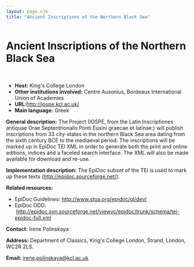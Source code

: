 ```yaml
---
layout: page.njk
title: "Ancient Inscriptions of the Northern Black Sea"
---
```

# Ancient Inscriptions of the Northern Black Sea



 
 


* **Host:** King's College London
* **Other institutions involved:**
 Centre Ausonius, Bordeaux
 International Union of Academies
* **URL:**<http://iospe.kcl.ac.uk/>
* **Main language:** Greek


**General description:** The Project (IOSPE, from the Latin Inscriptiones antiquae Orae Septentrionalis Ponti
 Euxini graecae et latinae;) will publish inscriptions from 33 city-states in the northern
 Black Sea area dating from the sixth century BCE to the mediaeval period. The inscriptions
 will be marked up in EpiDoc TEI XML in order to generate both the print and online
 editions, indices and a faceted search interface. The XML will also be made available
 for download and re-use.
 
 **Implementation description:** The EpiDoc subset of the TEI is used to mark up these texts (<http://epidoc.sourceforge.net/>).
 
 **Related resources:** 
* EpiDoc Guidelines: <http://www.stoa.org/epidoc/gl/dev/>
* EpiDoc ODD:  <http://epidoc.svn.sourceforge.net/viewvc/epidoc/trunk/schema/tei-epidoc-full.xml>


**Contact:** Irene Polinskaya
 
 **Address:** Department of Classics, King's College London, Strand, London, WC2R 2LS.
 
 **Email:** [irene.polinskaya@kcl.ac.uk](mailto:irene.polinskaya@kcl.ac.uk)
